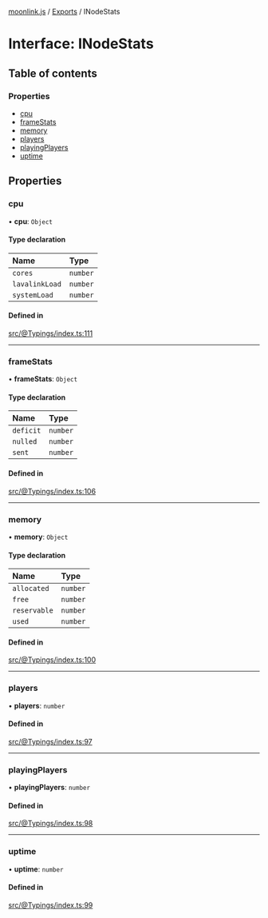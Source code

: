 [moonlink.js](../README.md) / [Exports](../modules.md) / INodeStats

# Interface: INodeStats

## Table of contents

### Properties

- [cpu](INodeStats.md#cpu)
- [frameStats](INodeStats.md#framestats)
- [memory](INodeStats.md#memory)
- [players](INodeStats.md#players)
- [playingPlayers](INodeStats.md#playingplayers)
- [uptime](INodeStats.md#uptime)

## Properties

### cpu

• **cpu**: `Object`

#### Type declaration

| Name | Type |
| :------ | :------ |
| `cores` | `number` |
| `lavalinkLoad` | `number` |
| `systemLoad` | `number` |

#### Defined in

[src/@Typings/index.ts:111](https://github.com/Ecliptia/moonlink.js/blob/694fece/src/@Typings/index.ts#L111)

___

### frameStats

• **frameStats**: `Object`

#### Type declaration

| Name | Type |
| :------ | :------ |
| `deficit` | `number` |
| `nulled` | `number` |
| `sent` | `number` |

#### Defined in

[src/@Typings/index.ts:106](https://github.com/Ecliptia/moonlink.js/blob/694fece/src/@Typings/index.ts#L106)

___

### memory

• **memory**: `Object`

#### Type declaration

| Name | Type |
| :------ | :------ |
| `allocated` | `number` |
| `free` | `number` |
| `reservable` | `number` |
| `used` | `number` |

#### Defined in

[src/@Typings/index.ts:100](https://github.com/Ecliptia/moonlink.js/blob/694fece/src/@Typings/index.ts#L100)

___

### players

• **players**: `number`

#### Defined in

[src/@Typings/index.ts:97](https://github.com/Ecliptia/moonlink.js/blob/694fece/src/@Typings/index.ts#L97)

___

### playingPlayers

• **playingPlayers**: `number`

#### Defined in

[src/@Typings/index.ts:98](https://github.com/Ecliptia/moonlink.js/blob/694fece/src/@Typings/index.ts#L98)

___

### uptime

• **uptime**: `number`

#### Defined in

[src/@Typings/index.ts:99](https://github.com/Ecliptia/moonlink.js/blob/694fece/src/@Typings/index.ts#L99)
